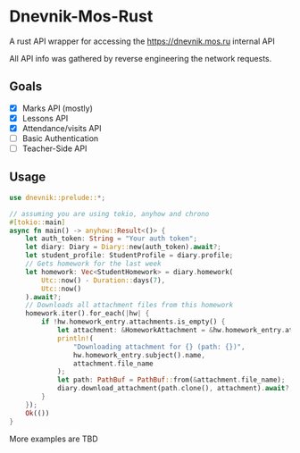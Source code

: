 # Dnevnik-Mos-Rust

A rust API wrapper for accessing the https://dnevnik.mos.ru internal API

All API info was gathered by reverse engineering the network requests.

## Goals
- [X] Marks API (mostly)
- [X] Lessons API
- [X] Attendance/visits API
- [ ] Basic Authentication
- [ ] Teacher-Side API

## Usage

```rust
use dnevnik::prelude::*;

// assuming you are using tokio, anyhow and chrono
#[tokio::main]
async fn main() -> anyhow::Result<()> {
    let auth_token: String = "Your auth token";
    let diary: Diary = Diary::new(auth_token).await?;
    let student_profile: StudentProfile = diary.profile;
    // Gets homework for the last week
    let homework: Vec<StudentHomework> = diary.homework(
        Utc::now() - Duration::days(7),
        Utc::now()
    ).await?;
    // Downloads all attachment files from this homework
    homework.iter().for_each(|hw| {
        if !hw.homework_entry.attachments.is_empty() {
            let attachment: &HomeworkAttachment = &hw.homework_entry.attachments[0];
            println!(
                "Downloading attachment for {} (path: {})",
                hw.homework_entry.subject().name,
                attachment.file_name
            );
            let path: PathBuf = PathBuf::from(&attachment.file_name);
            diary.download_attachment(path.clone(), attachment).await?;
        }
    });
    Ok(())
}
```

More examples are TBD